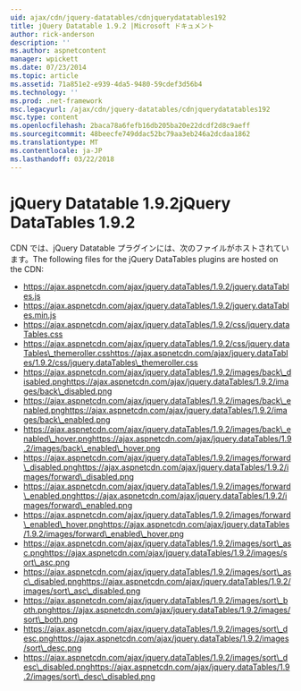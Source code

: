```yaml
---
uid: ajax/cdn/jquery-datatables/cdnjquerydatatables192
title: jQuery Datatable 1.9.2 |Microsoft ドキュメント
author: rick-anderson
description: ''
ms.author: aspnetcontent
manager: wpickett
ms.date: 07/23/2014
ms.topic: article
ms.assetid: 71a851e2-e939-4da5-9480-59cdef3d56b4
ms.technology: ''
ms.prod: .net-framework
msc.legacyurl: /ajax/cdn/jquery-datatables/cdnjquerydatatables192
msc.type: content
ms.openlocfilehash: 2baca78a6fefb16db205ba20e22dcdf2d8c9aeff
ms.sourcegitcommit: 48beecfe749ddac52bc79aa3eb246a2dcdaa1862
ms.translationtype: MT
ms.contentlocale: ja-JP
ms.lasthandoff: 03/22/2018
---
```

<a name="jquery-datatables-192"></a><span data-ttu-id="835ee-102">jQuery Datatable 1.9.2</span><span class="sxs-lookup"><span data-stu-id="835ee-102">jQuery DataTables 1.9.2</span></span>
====================
<span data-ttu-id="835ee-103">CDN では、jQuery Datatable プラグインには、次のファイルがホストされています。</span><span class="sxs-lookup"><span data-stu-id="835ee-103">The following files for the jQuery DataTables plugins are hosted on the CDN:</span></span>

- https://ajax.aspnetcdn.com/ajax/jquery.dataTables/1.9.2/jquery.dataTables.js
- https://ajax.aspnetcdn.com/ajax/jquery.dataTables/1.9.2/jquery.dataTables.min.js
- https://ajax.aspnetcdn.com/ajax/jquery.dataTables/1.9.2/css/jquery.dataTables.css
- <span data-ttu-id="835ee-104">https://ajax.aspnetcdn.com/ajax/jquery.dataTables/1.9.2/css/jquery.dataTables\_themeroller.css</span><span class="sxs-lookup"><span data-stu-id="835ee-104">https://ajax.aspnetcdn.com/ajax/jquery.dataTables/1.9.2/css/jquery.dataTables\_themeroller.css</span></span>
- <span data-ttu-id="835ee-105">https://ajax.aspnetcdn.com/ajax/jquery.dataTables/1.9.2/images/back\_disabled.png</span><span class="sxs-lookup"><span data-stu-id="835ee-105">https://ajax.aspnetcdn.com/ajax/jquery.dataTables/1.9.2/images/back\_disabled.png</span></span>
- <span data-ttu-id="835ee-106">https://ajax.aspnetcdn.com/ajax/jquery.dataTables/1.9.2/images/back\_enabled.png</span><span class="sxs-lookup"><span data-stu-id="835ee-106">https://ajax.aspnetcdn.com/ajax/jquery.dataTables/1.9.2/images/back\_enabled.png</span></span>
- <span data-ttu-id="835ee-107">https://ajax.aspnetcdn.com/ajax/jquery.dataTables/1.9.2/images/back\_enabled\_hover.png</span><span class="sxs-lookup"><span data-stu-id="835ee-107">https://ajax.aspnetcdn.com/ajax/jquery.dataTables/1.9.2/images/back\_enabled\_hover.png</span></span>
- <span data-ttu-id="835ee-108">https://ajax.aspnetcdn.com/ajax/jquery.dataTables/1.9.2/images/forward\_disabled.png</span><span class="sxs-lookup"><span data-stu-id="835ee-108">https://ajax.aspnetcdn.com/ajax/jquery.dataTables/1.9.2/images/forward\_disabled.png</span></span>
- <span data-ttu-id="835ee-109">https://ajax.aspnetcdn.com/ajax/jquery.dataTables/1.9.2/images/forward\_enabled.png</span><span class="sxs-lookup"><span data-stu-id="835ee-109">https://ajax.aspnetcdn.com/ajax/jquery.dataTables/1.9.2/images/forward\_enabled.png</span></span>
- <span data-ttu-id="835ee-110">https://ajax.aspnetcdn.com/ajax/jquery.dataTables/1.9.2/images/forward\_enabled\_hover.png</span><span class="sxs-lookup"><span data-stu-id="835ee-110">https://ajax.aspnetcdn.com/ajax/jquery.dataTables/1.9.2/images/forward\_enabled\_hover.png</span></span>
- <span data-ttu-id="835ee-111">https://ajax.aspnetcdn.com/ajax/jquery.dataTables/1.9.2/images/sort\_asc.png</span><span class="sxs-lookup"><span data-stu-id="835ee-111">https://ajax.aspnetcdn.com/ajax/jquery.dataTables/1.9.2/images/sort\_asc.png</span></span>
- <span data-ttu-id="835ee-112">https://ajax.aspnetcdn.com/ajax/jquery.dataTables/1.9.2/images/sort\_asc\_disabled.png</span><span class="sxs-lookup"><span data-stu-id="835ee-112">https://ajax.aspnetcdn.com/ajax/jquery.dataTables/1.9.2/images/sort\_asc\_disabled.png</span></span>
- <span data-ttu-id="835ee-113">https://ajax.aspnetcdn.com/ajax/jquery.dataTables/1.9.2/images/sort\_both.png</span><span class="sxs-lookup"><span data-stu-id="835ee-113">https://ajax.aspnetcdn.com/ajax/jquery.dataTables/1.9.2/images/sort\_both.png</span></span>
- <span data-ttu-id="835ee-114">https://ajax.aspnetcdn.com/ajax/jquery.dataTables/1.9.2/images/sort\_desc.png</span><span class="sxs-lookup"><span data-stu-id="835ee-114">https://ajax.aspnetcdn.com/ajax/jquery.dataTables/1.9.2/images/sort\_desc.png</span></span>
- <span data-ttu-id="835ee-115">https://ajax.aspnetcdn.com/ajax/jquery.dataTables/1.9.2/images/sort\_desc\_disabled.png</span><span class="sxs-lookup"><span data-stu-id="835ee-115">https://ajax.aspnetcdn.com/ajax/jquery.dataTables/1.9.2/images/sort\_desc\_disabled.png</span></span>
